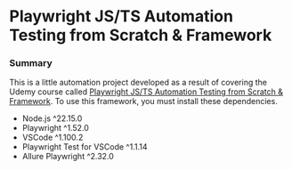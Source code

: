 # Playwright JS/TS Automation Testing from Scratch & Framework

### Summary
This is a little automation project developed as a result of covering the Udemy course called [Playwright JS/TS Automation Testing from Scratch & Framework](https://www.udemy.com/course/playwright-tutorials-automation-testing/learn/lecture/31109898#overview). To use this framework, you must install these dependencies.
* Node.js ^22.15.0
* Playwright ^1.52.0
* VSCode ^1.100.2
* Playwright Test for VSCode ^1.1.14
* Allure Playwright ^2.32.0